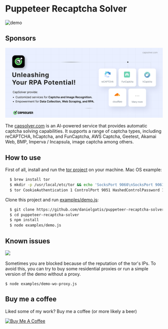 # Puppeteer Recaptcha Solver

![demo](demo.gif)

## Sponsors

<a href="https://www.capsolver.com/?utm_source=github&utm_medium=puppeter_recaptcha_solver&utm_campaign=banner_github">
  <img src="capsolver.jpg" />
</a>

The [capsolver.com](https://www.capsolver.com/?utm_source=github&utm_medium=banner_github&utm_campaign=puppeter_recaptcha_solver) is an AI-powered service that provides automatic captcha solving capabilities. It supports a range of captcha types, including reCAPTCHA, hCaptcha, and FunCaptcha, AWS Captcha, Geetest, Akamai Web, BMP, Imperva / Incapsula, image captcha among others.

## How to use

First of all, install and run the [tor project](https://www.torproject.org/) on your machine. Mac OS example:

```sh
  $ brew install tor
  $ mkdir -p /usr/local/etc/tor && echo 'SocksPort 9060\nSocksPort 9061\nSocksPort 9062\nSocksPort 9063\nSocksPort 9064\nSocksPort 9065' > /usr/local/etc/tor/torrc
  $ tor CookieAuthentication 1 ControlPort 9051 HashedControlPassword 16:DB4D0D522B4946F560DBA4D9B0E47C8BA3BC2A3F7CD69C4E30581900BF
```

Clone this project and run [examples/demo.js](examples/demo.js):

```sh
  $ git clone https://github.com/danielgatis/puppeteer-recaptcha-solver.git
  $ cd puppeteer-recaptcha-solver
  $ npm install
  $ node examples/demo.js
```

## Known issues

![](https://user-images.githubusercontent.com/3437378/82528851-b14e5a80-9b07-11ea-9f30-6f4fbef0ff1f.png)

Sometimes you are blocked because of the reputation of the tor's IPs. To avoid this, you can try to buy some residential proxies or run a simple version of the demo without a proxy.

```
$ node examples/demo-wo-proxy.js
```

## Buy me a coffee
Liked some of my work? Buy me a coffee (or more likely a beer)

<a href="https://www.buymeacoffee.com/danielgatis" target="_blank"><img src="https://bmc-cdn.nyc3.digitaloceanspaces.com/BMC-button-images/custom_images/orange_img.png" alt="Buy Me A Coffee" style="height: auto !important;width: auto !important;"></a>
